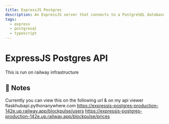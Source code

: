 ```yaml
---
title: ExpressJS Postgres
description: An ExpressJS server that connects to a PostgreSQL database
tags:
  - express
  - postgresql
  - typescript
---
```


# ExpressJS Postgres API 
This is run on railway infrastructure
## 📝 Notes
Currently you can view this on the following url & on my api viewer flaskhubapi.pythonanywhere.com
https://expressjs-postgres-production-142e.up.railway.app/blockpulse/users
https://expressjs-postgres-production-142e.up.railway.app/blockpulse/prices

